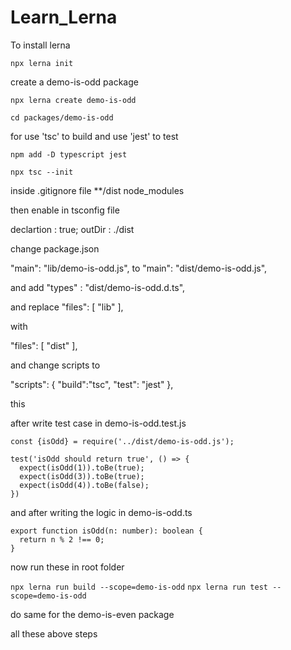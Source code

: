 # Learn_Lerna

To install lerna

```npx lerna init```


create a demo-is-odd package

```npx lerna create demo-is-odd```

```cd packages/demo-is-odd```

for use 'tsc' to build and use 'jest' to test 

```npm add -D typescript jest```

```npx tsc --init```

inside .gitignore file
**/dist
node_modules

then enable in tsconfig file

declartion : true;
outDir : ./dist

change package.json

  "main": "lib/demo-is-odd.js",
to
  "main": "dist/demo-is-odd.js",

and add
  "types" : "dist/demo-is-odd.d.ts",

and replace
 "files": [
    "lib"
  ],

  with

   "files": [
    "dist"
  ],

and change scripts to 

 "scripts": {
    "build":"tsc",
    "test": "jest"
  },

  this



after write test case in demo-is-odd.test.js
```
const {isOdd} = require('../dist/demo-is-odd.js');

test('isOdd should return true', () => {
  expect(isOdd(1)).toBe(true);
  expect(isOdd(3)).toBe(true);
  expect(isOdd(4)).toBe(false);
})
```

and after writing the logic in demo-is-odd.ts
```
export function isOdd(n: number): boolean {
  return n % 2 !== 0;
}
```

now run these in root folder

```npx lerna run build --scope=demo-is-odd```
```npx lerna run test --scope=demo-is-odd```




do same for the demo-is-even package

all these above steps

